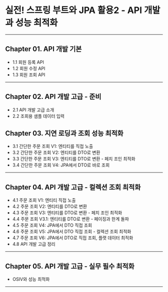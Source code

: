 
# 실전! 스프링 부트와 JPA 활용2 - API 개발과 성능 최적화

---

## Chapter 01. API 개발 기본
- 1.1 회원 등록 API
- 1.2 회원 수정 API
- 1.3 회원 조회 API

---

## Chapter 02. API 개발 고급 - 준비
- 2.1 API 개발 고급 소개
- 2.2 조회용 샘플 데이터 입력

## Chapter 03. 지연 로딩과 조회 성능 최적화
- 3.1 간단한 주문 조회 V1: 엔티티를 직접 노출
- 3.2 간단한 주문 조회 V2: 엔티티를 DTO로 변환
- 3.3 간단한 주문 조회 V3: 엔티티를 DTO로 변환 - 페치 조인 최적화
- 3.4 간단한 주문 조회 V4: JPA에서 DTO로 바로 조회

---

## Chapter 04. API 개발 고급 - 컬렉션 조회 최적화
- 4.1 주문 조회 V1: 엔티티 직접 노출
- 4.2 주문 조회 V2: 엔티티를 DTO로 변환 
- 4.3 주문 조회 V3: 엔티티를 DTO로 변환 - 페치 조인 최적화
- 4.4 주문 조회 V3.1: 엔티티를 DTO로 변환 - 페이징과 한계 돌파
- 4.5 주문 조회 V4: JPA에서 DTO 직접 조회
- 4.6 주문 조회 V5: JPA에서 DTO 직접 조회 - 컬렉션 조회 최적화
- 4.7 주문 조회 V6: JPA에서 DTO로 직접 조회, 플랫 데이터 최적화
- 4.8 API 개발 고급 정리

---

## Chapter 05. API 개발 고급 - 실무 필수 최적화
- OSIV와 성능 최적화

---